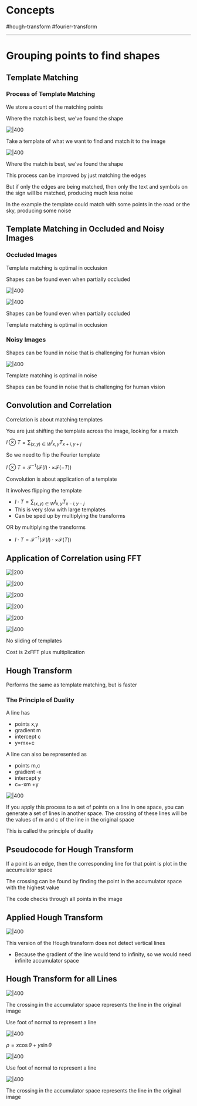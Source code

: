 


# Concepts

#hough-transform #fourier-transform

---
# Grouping points to find shapes
## Template Matching

### Process of Template Matching

We store a count of the matching points

Where the match is best, we've found the shape

![|400](https://remnote-user-data.s3.amazonaws.com/Gwx6FL5lJT5-R68EQS3v3U5oIJ3KJG5gFAmmNWhbqBSDoH6ljvmR0eDkPKzZJFmLNqz5pmzsdXHdmrUQ7XCdel8ZjIOEYTin_AIP2-_UlYznUeKPCQspsdgH4UPYeDo2.gif) 

Take a template of what we want to find and match it to the image

![|400](https://remnote-user-data.s3.amazonaws.com/sGWWCr_gFjUmJfTeVqK5_ez7HxkG2Qlyil1fKdz7gWCo7deItS3FM2m8W95K93k1sQbypDdNJWvdXo2sPL4iR_Hwoje05D2nyFL6xfEyg9LxuUUJ7QvsoBQMrijGdB02.png) 

Where the match is best, we've found the shape

This process can be improved by just matching the edges

But if only the edges are being matched, then only the text and symbols on the sign will be matched, producing much less noise

In the example the template could match with some points in the road or the sky, producing some noise
## Template Matching in Occluded and Noisy Images
### Occluded Images

Template matching is optimal in occlusion

Shapes can be found even when partially occluded

![|400](https://remnote-user-data.s3.amazonaws.com/E5ZRNk2lASpAiMExr36jFzVufj2J5vJPtyZHI30y-Yf61geZR2A7HdhJ86tOHXQuZpSpRHmsa-EbYcEOnFEsOnBwTknG14IwPGDGDPsZd9aJHt-xOlmFAwQaVQv-X69W.png)

![|400](https://remnote-user-data.s3.amazonaws.com/E5ZRNk2lASpAiMExr36jFzVufj2J5vJPtyZHI30y-Yf61geZR2A7HdhJ86tOHXQuZpSpRHmsa-EbYcEOnFEsOnBwTknG14IwPGDGDPsZd9aJHt-xOlmFAwQaVQv-X69W.png) 

Shapes can be found even when partially occluded

Template matching is optimal in occlusion
### Noisy Images

Shapes can be found in noise that is challenging for human vision

![|400](https://remnote-user-data.s3.amazonaws.com/uxyf5JnOhSbcw0Mc1KnAZrpcaoU6FBbKx4jqsgv9ucicqs2JPc8jloRUhuJZPp1QSwBvQltYSNe92WDrEqxZhFJi6KcqZDvlle2QuJdQeQwaZGmUT09xw8vTDiKnNhbQ.png) 

Template matching is optimal in noise

Shapes can be found in noise that is challenging for human vision
## Convolution and Correlation

Correlation is about matching templates

You are just shifting the template across the image, looking for a match

$I\otimes T=\sum_{(x,y)\in W}I_{x,y}T_{x+i,y+j}$

So we need to flip the Fourier template

$I \otimes T=\mathscr{F}^{-1}(\mathscr{F}(I)\cdot \times \mathscr{F}(-T))$

Convolution is about application of a template

It involves flipping the template
- $I\cdot T = \sum_{(x,y)\in W}I_{x,y}T_{x-i,y-j}$
- This is very slow with large templates
- Can be sped up by multiplying the transforms

OR by multiplying the transforms
- $I\cdot T = \mathscr{F}^{-1}(\mathscr{F}(I)\cdot \times \mathscr{F}(T))$
## Application of Correlation using FFT

![|200](https://remnote-user-data.s3.amazonaws.com/t2hyTF8GQh35R3r2_M7PIURlCI3BoAHx-Im3Zz6bs3BgP1k_pO_mRWysK-IqBu5M0hGIFaotDa27ittn7CaKKcKGL8wkvfCX4UEFAzsCO_FFalFdfEfZK95VZtiLOwCy.png) 


![|200](https://remnote-user-data.s3.amazonaws.com/ilXxdB9Lcxy7JvhwrXeOYz8Dn2ppWyVEfiX0H3CuMk0A-wNjqzjvw7SBS0g4SHF4QIkVCuhVPNHrML--q9FO45xwqBLV7jxyJBC_AIUQW9cmv8mHu5WYzyIYOR39olRS.png) 


![|200](https://remnote-user-data.s3.amazonaws.com/iXsKbmEs87ZdlnkMYTqV4sZfvXP2xhajPsb9f4Os8wlv_pn4UkHUZZDOmEr1wSa1fEirFrlCJCPJiDUG4NtA2BQ5GPqJ31F7h8OBnetlsMAlI6bJO-1eXUNnaVI8UMfG.png)

![|200](https://remnote-user-data.s3.amazonaws.com/HviOFqUtqEDihHOD4Ekii9EumAU71I3ljjXWPKf_OaGSia19PfyMT41VzRHXj_nbAJiD8aC9nvLTXcV-4OFZsOpMWc4gVc_P6dZ5ylmEdqzKas3byjncq_JXuXlywHF0.png) 

![|200](https://remnote-user-data.s3.amazonaws.com/_dEO7MoIfwIdrFgY9DEVTouLtq8yjGiAjotUcuKT_vmpZ7fv6QIcCuuF3rxUTnVcgkDgEccRLRX95N_aPrWST39LuQrwfY4_DAy7yoxPzLtM-zwAZdXaH2uN29375pMh.png) 

![|400](https://remnote-user-data.s3.amazonaws.com/H4BYSTKkSNksltu5eE7EGVZtEPwaGYPCxNNmsjwAW2U_41qZ1vWMEfWe_S0CULEDUzVlcmkW7IpWod375nvmhXfgNoAUE7kQA24S-pp-N2xIp0XZm-z1QHqq4FdIKjWn.png) 

No sliding of templates

Cost is 2xFFT plus multiplication
## Hough Transform

Performs the same as template matching, but is faster
### The Principle of Duality 

A line has
- points x,y
- gradient m
- intercept c
- y=mx+c

A line can also be represented as
- points m,c
- gradient -x
- intercept y
- c=-xm +y

![|400](https://remnote-user-data.s3.amazonaws.com/zTUFQ23V8KtxBkz2EXZJe2sLdQHFPWUGWl4n5LX-pn2z_2G2wWmPle9-HwogSWl0l9_oN9IFVEx1sYZ3BjwZc87Vpgf_XEIHCyuTWDMqEsbKhkYl4OLgVaMOJtCV_WSO.png) 

If you apply this process to a set of points on a line in one space, you can generate a set of lines in another space. The crossing of these lines will be the values of m and c of the line in the original space

This is called the principle of duality
## Pseudocode for Hough Transform

If a point is an edge, then the corresponding line for that point is plot in the accumulator space

The crossing can be found by finding the point in the accumulator space with the highest value

The code checks through all points in the image
## Applied Hough Transform

![|400](https://remnote-user-data.s3.amazonaws.com/pULoNjuq99lzfswOd68QhSbjSVgTwM9MhRMsDWt9tWZCYIN6aarcLvDQgTBNIvaWR78wj4iyVA4pN7dYoBg7Xi3ey8CT8i6i1LGHim3aHx3B3oT4NJqgsPfh1d_gZhP5.png) 

This version of the Hough transform does not detect vertical lines
- Because the gradient of the line would tend to infinity, so we would need infinite accumulator space
## Hough Transform for all Lines

![|400](https://remnote-user-data.s3.amazonaws.com/D4lLuxt763s1AbgaTqr9Yqslgb-M3QzdeNI5kF21L7yTCRNfyxOyfz6HmKGF6f0ErH6UoWIsIZOT_JF0_myNPhUAe4XSxU1L7HyTNeZxQ_m_YC4xM7jjhhLEjQWy_Zjm.png) 

The crossing in the accumulator space represents the line in the original image

Use foot of normal to represent a line

![|400](https://remnote-user-data.s3.amazonaws.com/lyLGdw4Z7LWAVXvUw0M14iDiScP-2WVKNWsH-2ZOzSEajxWEJv6mgiq7S_AZZ850BSRwy8hLvjxA87F_bRdxXIHEEtydfJhXqtL7saJnpft54OQCVCMDVkevnKw3yjvU.png)  

$\rho = x\cos\theta + y\sin\theta$

![|400](https://remnote-user-data.s3.amazonaws.com/D4lLuxt763s1AbgaTqr9Yqslgb-M3QzdeNI5kF21L7yTCRNfyxOyfz6HmKGF6f0ErH6UoWIsIZOT_JF0_myNPhUAe4XSxU1L7HyTNeZxQ_m_YC4xM7jjhhLEjQWy_Zjm.png)  

Use foot of normal to represent a line

![|400](https://remnote-user-data.s3.amazonaws.com/lyLGdw4Z7LWAVXvUw0M14iDiScP-2WVKNWsH-2ZOzSEajxWEJv6mgiq7S_AZZ850BSRwy8hLvjxA87F_bRdxXIHEEtydfJhXqtL7saJnpft54OQCVCMDVkevnKw3yjvU.png) 

The crossing in the accumulator space represents the line in the original image